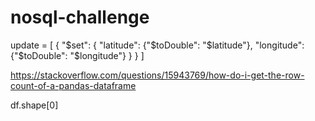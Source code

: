 # nosql-challenge

update = [
    {
        "$set": {
            "latitude": {"$toDouble": "$latitude"},
            "longitude": {"$toDouble": "$longitude"}
        }
    }
]

https://stackoverflow.com/questions/15943769/how-do-i-get-the-row-count-of-a-pandas-dataframe

df.shape[0]
